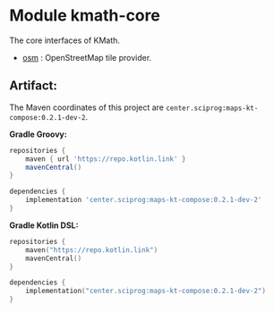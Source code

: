 # Module kmath-core

The core interfaces of KMath.

 - [osm](#) : OpenStreetMap tile provider.


## Artifact:

The Maven coordinates of this project are `center.sciprog:maps-kt-compose:0.2.1-dev-2`.

**Gradle Groovy:**
```groovy
repositories {
    maven { url 'https://repo.kotlin.link' }
    mavenCentral()
}

dependencies {
    implementation 'center.sciprog:maps-kt-compose:0.2.1-dev-2'
}
```
**Gradle Kotlin DSL:**
```kotlin
repositories {
    maven("https://repo.kotlin.link")
    mavenCentral()
}

dependencies {
    implementation("center.sciprog:maps-kt-compose:0.2.1-dev-2")
}
```
